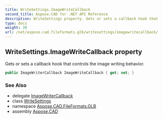 ```yaml
---
title: WriteSettings.ImageWriteCallback
second_title: Aspose.CAD for .NET API Reference
description: WriteSettings property. Gets or sets a callback hook that controls the image writing behavior
type: docs
weight: 30
url: /net/aspose.cad.fileformats.glb/writesettings/imagewritecallback/
---
```

## WriteSettings.ImageWriteCallback property

Gets or sets a callback hook that controls the image writing behavior.

```csharp
public ImageWriterCallback ImageWriteCallback { get; set; }
```

### See Also

* delegate [ImageWriterCallback](../../imagewritercallback/)
* class [WriteSettings](../)
* namespace [Aspose.CAD.FileFormats.GLB](../../writesettings/)
* assembly [Aspose.CAD](../../../)


